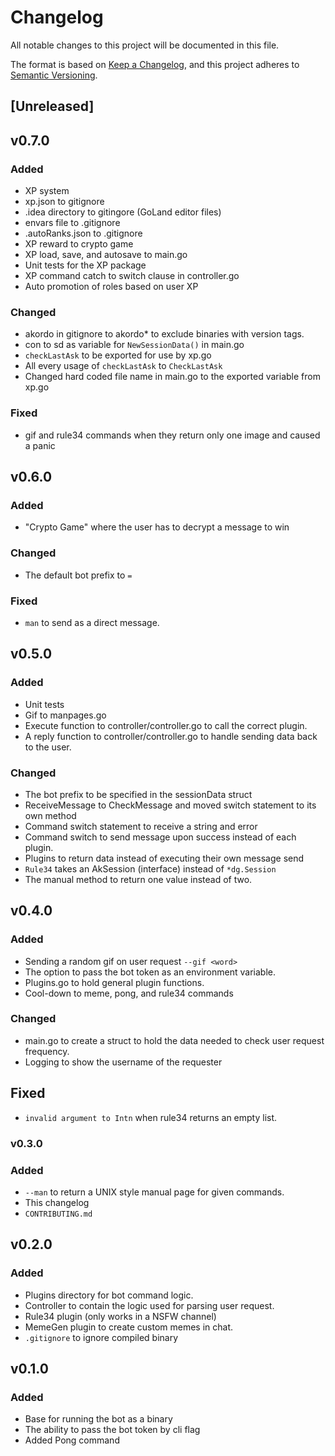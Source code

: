 # Changelog
All notable changes to this project will be documented in this file.

The format is based on [Keep a Changelog](https://keepachangelog.com/en/1.0.0/),
and this project adheres to [Semantic Versioning](https://semver.org/spec/v2.0.0.html).

## [Unreleased]

## v0.7.0
### Added
- XP system
- xp.json to gitignore
- .idea directory to gitingore (GoLand editor files)
- envars file to .gitignore
- .autoRanks.json to .gitignore
- XP reward to crypto game
- XP load, save, and autosave to main.go
- Unit tests for the XP package
- XP command catch to switch clause in controller.go
- Auto promotion of roles based on user XP

### Changed
- akordo in gitignore to akordo* to exclude binaries with version tags.
- con to sd as variable for `NewSessionData()` in main.go
- `checkLastAsk` to be exported for use by xp.go
- All every usage of `checkLastAsk` to `CheckLastAsk`
- Changed hard coded file name in main.go to the exported variable from xp.go

### Fixed
- gif and rule34 commands when they return only one image and caused a panic

## v0.6.0
### Added
- "Crypto Game" where the user has to decrypt a message to win

### Changed
- The default bot prefix to `=`

### Fixed
- `man` to send as a direct message.

## v0.5.0
### Added
- Unit tests
- Gif to manpages.go
- Execute function to controller/controller.go to call the correct plugin.
- A reply function to controller/controller.go to handle sending data back to the user.

### Changed
- The bot prefix to be specified in the sessionData struct
- ReceiveMessage to CheckMessage and moved switch statement to its own method
- Command switch statement to receive a string and error
- Command switch to send message upon success instead of each plugin.
- Plugins to return data instead of executing their own message send
- `Rule34` takes an AkSession (interface) instead of `*dg.Session`
- The manual method to return one value instead of two.

## v0.4.0
### Added
- Sending a random gif on user request `--gif <word>`
- The option to pass the bot token as an environment variable.
- Plugins.go to hold general plugin functions.
- Cool-down to meme, pong, and rule34 commands

### Changed
- main.go to create a struct to hold the data needed to check user request frequency.
- Logging to show the username of the requester

## Fixed
- `invalid argument to Intn` when rule34 returns an empty list.

### v0.3.0
### Added
- `--man` to return a UNIX style manual page for given commands.
- This changelog
- `CONTRIBUTING.md`

## v0.2.0
### Added
- Plugins directory for bot command logic.
- Controller to contain the logic used for parsing user request.
- Rule34 plugin (only works in a NSFW channel)
- MemeGen plugin to create custom memes in chat.
- `.gitignore` to ignore compiled binary

## v0.1.0
### Added
- Base for running the bot as a binary
- The ability to pass the bot token by cli flag
- Added Pong command